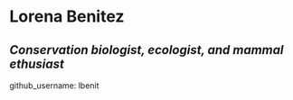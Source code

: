 # Lorena Benitez
## _Conservation biologist, ecologist, and mammal ethusiast_

github_username: lbenit 




